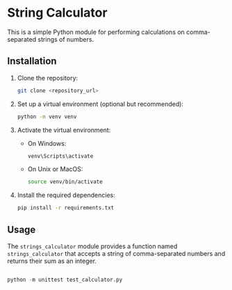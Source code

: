# String Calculator

This is a simple Python module for performing calculations on comma-separated strings of numbers.

## Installation

1. Clone the repository:

    ```bash
    git clone <repository_url>
    ```

2. Set up a virtual environment (optional but recommended):

    ```bash
    python -m venv venv
    ```

3. Activate the virtual environment:

    - On Windows:

        ```bash
        venv\Scripts\activate
        ```

    - On Unix or MacOS:

        ```bash
        source venv/bin/activate
        ```

4. Install the required dependencies:

    ```bash
    pip install -r requirements.txt
    ```

## Usage

The `strings_calculator` module provides a function named `strings_calculator` that accepts a string of comma-separated numbers and returns their sum as an integer.

```python

python -m unittest test_calculator.py